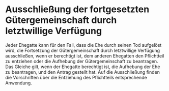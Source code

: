 # Ausschließung der fortgesetzten Gütergemeinschaft durch letztwillige Verfügung

Jeder Ehegatte kann für den Fall, dass die Ehe durch seinen Tod aufgelöst wird, die Fortsetzung der Gütergemeinschaft durch letztwillige Verfügung ausschließen, wenn er berechtigt ist, dem anderen Ehegatten den Pflichtteil zu entziehen oder die Aufhebung der Gütergemeinschaft zu beantragen. Das Gleiche gilt, wenn der Ehegatte berechtigt ist, die Aufhebung der Ehe zu beantragen, und den Antrag gestellt hat. Auf die Ausschließung finden die Vorschriften über die Entziehung des Pflichtteils entsprechende Anwendung. 

